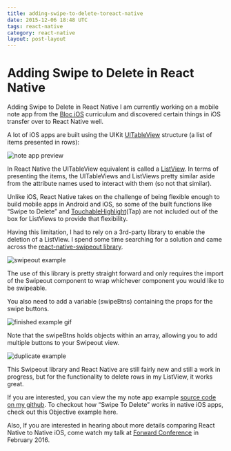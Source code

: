 ```yaml
---
title: adding-swipe-to-delete-toreact-native
date: 2015-12-06 18:48 UTC
tags: react-native
category: react-native
layout: post-layout
---
```

# Adding Swipe to Delete in React Native

Adding Swipe to Delete in React Native I am currently working on a mobile note app from the [Bloc iOS](https://www.bloc.io/ios-bootcamp) curriculum and  discovered certain things in iOS transfer over to React Native well.

A lot of iOS apps are built using the UIKit [UITableView](https://developer.apple.com/library/ios/documentation/UIKit/Reference/UITableView_Class/) structure (a list of items presented in rows):

![note app preview](http://i.imgur.com/8BzFCMTl.jpg)

In React Native the UITableView equivalent is called a [ListView](https://facebook.github.io/react-native/docs/listview.html). In terms of presenting the items, the UITableViews and ListViews pretty similar aside from the attribute names used to interact with them (so not that similar).

Unlike iOS, React Native takes on the challenge of being flexible enough to build mobile apps in Android and iOS, so some of the built functions like “Swipe to Delete” and [TouchableHighlight](https://facebook.github.io/react-native/docs/touchablehighlight.html)(Tap) are not included out of the box for ListViews to provide that flexibility.

<script src="https://gist.github.com/bdougie/8c9760ae1c2c792354e1.js"></script>

Having this limitation, I had to rely on a 3rd-party library to enable the deletion of a ListView. I spend some time searching for a solution and came across the [react-native-swipeout library](https://github.com/dancormier/react-native-swipeout). 

![swipeout example](http://i.imgur.com/j2GGAki.gif)

The use of this library is pretty straight forward and only requires the import of the Swipeout component to wrap whichever component you would like to be swipeable.

<script src="https://gist.github.com/bdougie/1d22bf219044944f413a.js"></script>

You also need to add a variable (swipeBtns) containing the props for the swipe buttons.

![finished example gif](http://i.imgur.com/jXIhYNk.gif)

Note that the swipeBtns holds objects within an array, allowing you to add multiple buttons to your Swipeout view. 

<script src="https://gist.github.com/bdougie/3194b635ebac34e2beef.js"></script>

![duplicate example](http://i.imgur.com/VbgjJ7Sl.png)

This Swipeout library and React Native are still fairly new and still a work in progress, but for the functionality to delete rows in my ListView, it works great.

If you are interested, you can view the my note app example [source code on my github](https://github.com/bdougie/BlackNotes). To checkout how “Swipe To Delete” works in native iOS apps, check out this Objective example here.

Also, If you are interested in hearing about more details comparing React Native to Native iOS, come watch my talk at [Forward Conference](http://forwardjs.com/summit) in February 2016.
